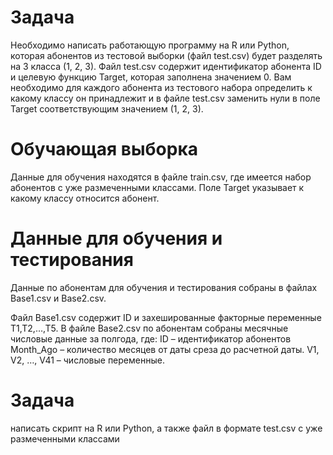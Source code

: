 # Задача

Необходимо написать работающую программу на R или Python, которая абонентов из тестовой выборки (файл test.csv) будет разделять на 3 класса (1, 2, 3). Файл test.csv содержит идентификатор абонента ID и целевую функцию Target, которая заполнена значением 0. Вам необходимо для каждого абонента из тестового набора определить к какому классу он принадлежит и в файле test.csv заменить нули в поле Target соответствующим значением (1, 2, 3). 

# Обучающая выборка

Данные для обучения находятся в файле train.csv, где имеется набор абонентов с уже размеченными классами. Поле Target указывает к какому классу относится абонент.

# Данные для обучения и тестирования

Данные по абонентам для обучения и тестирования собраны в файлах Base1.csv и Base2.csv. 

Файл Base1.csv содержит ID и захешированные факторные переменные T1,T2,…,T5.
В файле Base2.csv по абонентам собраны месячные числовые данные за полгода, где:
ID – идентификатор абонентов
Month_Ago – количество месяцев от даты среза до расчетной даты. 
V1, V2, …, V41 – числовые переменные.

# Задача
написать скрипт на R или Python, а также файл в формате test.csv с уже размеченными классами
